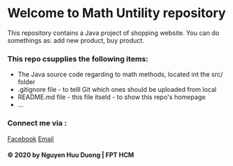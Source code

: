 # Welcome to Math Untility repository
This repository contains a Java project of shopping website. 
You can do somethings as: add new product, buy product.

### This repo csupplies the following items:
* The Java source code regarding to math methods, located int the src/ folder
* .gitignore file - to telll Git which ones should be uploaded from local
* README.md file - this file itseld - to show this repo's homepage
* ...
### Connect me via :
[Facebook](https://facebook.com/duongnh309)
[Email](mailto:parkunduong@gmail.com)



#### © 2020 by Nguyen Huu Duong | FPT HCM
